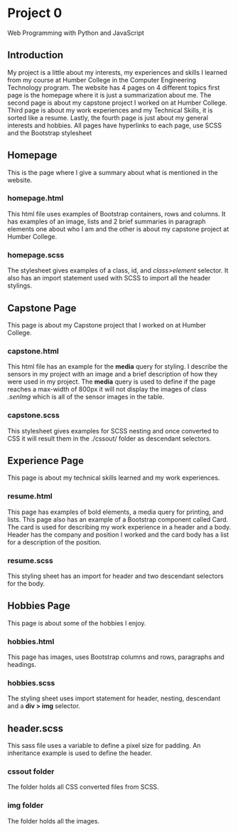 # Project 0

Web Programming with Python and JavaScript

## Introduction
My project is a little about my interests, my experiences and skills I learned from my course at Humber College in the Computer Engineering Technology program. The website has 4 pages on 4 different topics first page is the homepage where it is just a summarization about me. The second page is about my capstone project I worked on at Humber College. Third page is about my work experiences and my Technical Skills, it is sorted like a resume. Lastly, the fourth page is just about my general interests and hobbies. All pages have hyperlinks to each page, use SCSS and the Bootstrap stylesheet

## Homepage
This is the page where I give a summary about what is mentioned in the website.
### homepage.html
This html file uses examples of Bootstrap containers, rows and columns. It has examples of an image, lists and 2 brief summaries in paragraph elements one about who I am and the other is about my
capstone project at Humber College.
### homepage.scss
The stylesheet gives examples of a class, id, and *class>element* selector. It also has an import statement used with SCSS to import all the header stylings.

## Capstone Page
This page is about my Capstone project that I worked on at Humber College.
### capstone.html
This html file has an example for the **media** query for styling. I describe the sensors in my project with an image and a brief description of how they were used in my project. The **media** query is used to define if the page reaches a max-width of 800px it will not display the images of class *.senImg* which is all of the sensor images in the table.
### capstone.scss
This stylesheet gives examples for SCSS nesting and once converted to CSS it will result them in the ./cssout/ folder as descendant selectors.

## Experience Page
This page is about my technical skills learned and my work experiences.
### resume.html
This page has examples of bold elements, a media query for printing, and lists. This page also has an example of a Bootstrap component called Card. The card is used for describing my work experience in a header and a body. Header has the company and position I worked and the card body has a list for a description of the position.
### resume.scss
This styling sheet has an import for header and two descendant selectors for the body.

## Hobbies Page
This page is about some of the hobbies I enjoy.
### hobbies.html
This page has images, uses Bootstrap columns and rows, paragraphs and headings.
### hobbies.scss
The styling sheet uses import statement for header, nesting, descendant and a **div > img** selector.

## header.scss
This sass file uses a variable to define a pixel size for padding. An inheritance example is used to define the header.

### cssout folder
The folder holds all CSS converted files from SCSS. 

### img folder
The folder holds all the images.
